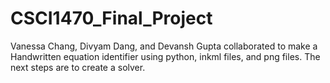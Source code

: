# CSCI1470_Final_Project

Vanessa Chang, Divyam Dang, and Devansh Gupta collaborated to make a Handwritten equation identifier using python, inkml files, and png files. The next steps are to create a solver.